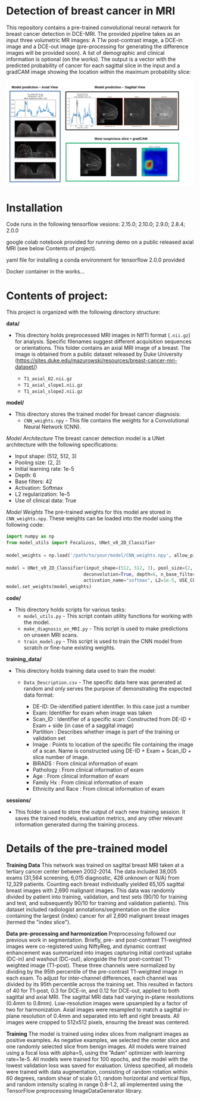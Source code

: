 # Detection of breast cancer in MRI

This repository contains a pre-trained convolutional neural network for breast cancer detection in DCE-MRI. The provided pipeline takes as an input three volumetric MR images: A T1w post-contrast image, a DCE-in image and a DCE-out image (pre-processing for generating the difference images will be provided soon). A list of demographic and clinical information is optional (on the works). The output is a vector with the predicted probability of cancer for each sagittal slice in the input and a gradCAM image showing the location within the maximum probability slice:

![Results example](/figures/result_example-1.png)


# Installation

Code runs in the following tensorflow vesions: 2.15.0; 2.10.0; 2.9.0; 2.8.4; 2.0.0 

google colab notebook provided for running demo on a public released axial MRI (see below Contents of project).

yaml file for installing a conda environment for tensorflow 2.0.0 provided

Docker container in the works...

# Contents of project: 

This project is organized with the following directory structure:

**data/**

* This directory holds preprocessed MRI images in NIfTI format (`.nii.gz`) for analysis. Specific filenames suggest different acquisition sequences or orientations. This folder contains an axial MRI image of a breast. The image is obtained from a public dataset released by Duke
University (https://sites.duke.edu/mazurowski/resources/breast-cancer-mri-dataset/)

    * `T1_axial_02.nii.gz`
    * `T1_axial_slope1.nii.gz`
    * `T1_axial_slope2.nii.gz`


**model/**

* This directory stores the trained model for breast cancer diagnosis:
    * `CNN_weights.npy` - This file contains the weights for a Convolutional Neural Network (CNN).

*Model Architecture*
The breast cancer detection model is a UNet architecture with the following specifications:

* Input shape: (512, 512, 3)
* Pooling size: (2, 2)
* Initial learning rate: 1e-5
* Depth: 6
* Base filters: 42
* Activation: Softmax
* L2 regularization: 1e-5
* Use of clinical data: True

*Model Weights*
The pre-trained weights for this model are stored in `CNN_weights.npy`. These weights can be loaded into the model using the following code:

```python
import numpy as np
from model_utils import FocalLoss, UNet_v0_2D_Classifier

model_weights = np.load('/path/to/your/model/CNN_weights.npy', allow_pickle=True)

model = UNet_v0_2D_Classifier(input_shape=(512, 512, 3), pool_size=(2, 2), initial_learning_rate=1e-5,
                             deconvolution=True, depth=6, n_base_filters=42,
                             activation_name="softmax", L2=1e-5, USE_CLINICAL=True)
model.set_weights(model_weights)
``` 


**code/**

* This directory holds scripts for various tasks:
    * `model_utils.py` - This script contain utility functions for working with the model.
    * `make_diagnosis_on_MRI.py` - This script is used to make predictions on unseen MRI scans.
    * `train_model.py` - This script is used to train the CNN model from scratch or fine-tune existing weights.

**training_data/**

* This directory holds training data used to train the model:
    * `Data_Description.csv` - The specific data here was generated at random and only serves the purpose of demonstrating the expected data format:

      * DE-ID: De-identified patient identifier. In this case just a number
      * Exam: Identifier for exam when image was taken
      * Scan_ID : Identifier of a specific scan: Constructed from DE-ID + Exam + side (in case of a saggital image)
      * Partition : Describes whether image is part of the training or validation set
      * Image : Points to location of the specific file containing the image of a scan. Name is constructed using DE-ID + Exam + Scan_ID + slice number of image.
      * BIRADS : From clinical information of exam
      * Pathology : From clinical information of exam 
      * Age : From clinical information of exam
      * Family Hx : From clinical information of exam
      * Ethnicity and Race : From clinical information of exam

**sessions/**

* This folder is used to store the output of each new training session. It saves the trained
models, evaluation metrics, and any other relevant information generated during the
training process.

# Details of the pre-trained model

**Training Data**
This network was trained on sagittal breast MRI taken at a tertiary cancer center between 2002-2014. The data included 38,005 exams (31,564 screening, 6,015 diagnostic, 426 unknown or N/A) from 12,329 patients. Counting each breast individually yielded 65,105 sagittal breast images with 2,690 malignant images. This data was randomly divided by patient into training, validation, and test sets (90/10 for training and test, and subsequently 90/10 for training and validation patients). This dataset included radiologist annotations/segmentation on the slice containing the largest (index) cancer for all 2,690 malignant breast images (termed the "index slice"). 

**Data pre-processing and harmonization**
Preprocessing followed our previous work in segmentation. Briefly, pre- and post-contrast T1-weighted images were co-registered using NiftyReg, and dynamic contrast enhancement was summarized into images capturing initial contrast uptake (DC-in) and washout (DC-out), alongside the first post-contrast T1-weighted image (T1-post). These three channels were normalized by dividing by the 95th percentile of the pre-contrast T1-weighted image in each exam. To adjust for inter-channel differences, each channel was divided by its 95th percentile across the training set. This resulted in factors of 40 for T1-post, 0.3 for DCE-in, and 0.12 for DCE-out, applied to both sagittal and axial MRI. The sagittal MRI data had varying in-plane resolutions (0.4mm to 0.8mm). Low-resolution images were upsampled by a factor of two for harmonization. Axial images were resampled to match a sagittal in-plane resolution of 0.4mm and separated into left and right breasts. All images were cropped to 512x512 pixels, ensuring the breast was centered.

**Training**
The model is trained using index slices from malignant images as positive examples. As negative examples, we selected the center slice and one randomly selected slice from benign images. All models were trained using a focal loss with alpha=5, using the ”Adam” optimizer with learning rate=1e-5. All models were trained for 100 epochs, and the model with the lowest validation loss was saved for evaluation. Unless specified, all models were trained with data augmentation, consisting of random rotation within 60 degrees, random shear of scale 0.1, random horizontal and vertical flips, and random intensity scaling in range 0.8-1.2, all implemented using the TensorFlow preprocessing ImageDataGenerator library.
